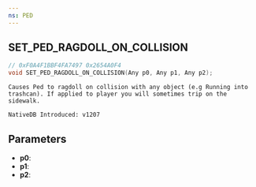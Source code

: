 ```yaml
---
ns: PED
---
```

## SET_PED_RAGDOLL_ON_COLLISION

```c
// 0xF0A4F1BBF4FA7497 0x2654A0F4
void SET_PED_RAGDOLL_ON_COLLISION(Any p0, Any p1, Any p2);
```

```
Causes Ped to ragdoll on collision with any object (e.g Running into trashcan). If applied to player you will sometimes trip on the sidewalk.

NativeDB Introduced: v1207
```

## Parameters
* **p0**:
* **p1**:
* **p2**:
